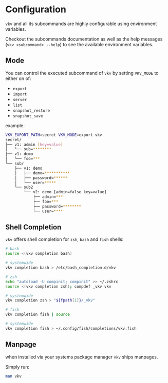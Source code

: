 # Configuration
`vkv` and  all its subcommands are highly configurable using environment variables.

Checkout the subcommands documentation as well as the help messages (`vkv <subcommand> --help`) to see the available environment variables.

## Mode
You can control the executed subcommand of `vkv` by setting `VKV_MODE` to either on of:

* `export`
* `import`
* `server`
* `list`
* `snapshot_restore`
* `snapshot_save`

example:

```bash
VKV_EXPORT_PATH=secret VKV_MODE=export vkv
secret/
├── v1: admin [key=value]   
│   └── sub=********        
├── v1: demo
│   └── foo=***
└── sub/
    ├── v1: demo
    │   ├── demo=***********
    │   ├── password=******
    │   └── user=*****
    └── sub2
        └── v2: demo [admin=false key=value]
            ├── admin=***
            ├── foo=***
            ├── password=********
            └── user=****
```

## Shell Completion
`vkv` offers shell completion for `zsh`, `bash` and `fish` shells:

```bash
# bash
source <(vkv completion bash)

# systemwide
vkv completion bash > /etc/bash_completion.d/vkv

# zsh
echo "autoload -U compinit; compinit" >> ~/.zshrc
source <(vkv completion zsh); compdef _vkv vkv

# systemwide
vkv completion zsh > "${fpath[1]}/_vkv"

# fish
vkv completion fish | source

# systemwide
vkv completion fish > ~/.config/fish/completions/vkv.fish
```

## Manpage
when installed via your systems package manager `vkv` ships manpages.

Simply run:

```bash
man vkv
```
